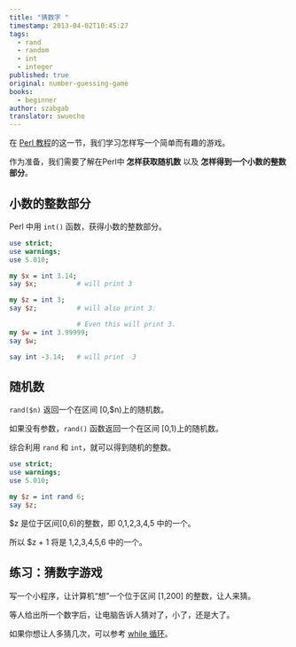 ```yaml
---
title: "猜数字 "
timestamp: 2013-04-02T10:45:27
tags:
  - rand
  - random
  - int
  - integer
published: true
original: number-guessing-game
books:
  - beginner
author: szabgab
translator: swuecho
---
```



在 [Perl 教程](/perl-tutorial)的这一节，我们学习怎样写一个简单而有趣的游戏。 



作为准备，我们需要了解在Perl中 <b>怎样获取随机数</b> 以及 <b>怎样得到一个小数的整数部分</b>。


## 小数的整数部分

Perl 中用 `int()` 函数，获得小数的整数部分。

```perl
use strict;
use warnings;
use 5.010;

my $x = int 3.14;
say $x;          # will print 3

my $z = int 3;
say $z;          # will also print 3.

                 # Even this will print 3.
my $w = int 3.99999;
say $w;

say int -3.14;   # will print -3
```

## 随机数


`rand($n)`  返回一个在区间 [0,$n)上的随机数。

如果没有参数，`rand()` 函数返回一个在区间 [0,1)上的随机数。

综合利用 `rand` 和 `int`，就可以得到随机的整数。

```perl
use strict;
use warnings;
use 5.010;

my $z = int rand 6;
say $z;
```

$z 是位于区间[0,6)的整数，即 0,1,2,3,4,5 中的一个。

所以 $z + 1 将是 1,2,3,4,5,6 中的一个。

## 练习：猜数字游戏

写一个小程序，让计算机“想”一个位于区间 [1,200] 的整数，让人来猜。 

等人给出所一个数字后，让电脑告诉人猜对了，小了，还是大了。

如果你想让人多猜几次，可以参考 [while 循环](/while-loop)。





